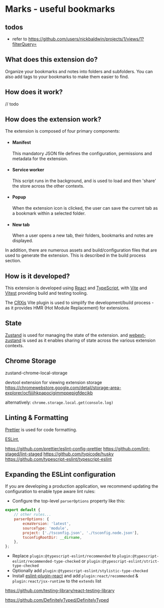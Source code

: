 # Marks - useful bookmarks

## todos

-   refer to https://github.com/users/nickbaldwin/projects/1/views/1?filterQuery=

## What does this extension do?

Organize your bookmarks and notes into folders and subfolders. You can also add tags to your bookmarks to make them
easier to find.

## How does it work?

// todo

## How does the extension work?

The extension is composed of four primary components:

-   #### Manifest

    This mandatory JSON file defines the configuration, permissions and metadata for the extension.

-   #### Service worker

    This script runs in the background, and is used to load and then 'share' the store across the other contexts.

-   #### Popup

    When the extension icon is clicked, the user can save the current tab as a bookmark within a selected folder.

-   #### New tab

    When a user opens a new tab, their folders, bookmarks and notes are displayed.

In addition, there are numerous assets and build/configuration files that are used to generate the extension. This is
described in the build process section.

## How is it developed?

This extension is developed using [React](https://github.com/facebook/react) and [TypeScript](https://github.com/microsoft/TypeScript), with [Vite](https://github.com/vitejs/vite) and [Vitest](https://github.com/vitest-dev/vitest) providing build and testing tooling.

The [CRXjs](https://github.com/crxjs/chrome-extension-tools) Vite plugin is used to simplify the development/build process - as it provides HMR (Hot Module Replacement) for extensions.

## State

[Zustand](https://github.com/pmndrs/zustand) is used for managing the state of the extension. and [webext-zustand](https://github.com/sinanbekar/webext-zustand/) is used as it enables sharing of state across the various extension contexts.

## Chrome Storage

zustand-chrome-local-storage

devtool extension for viewing extension storage
https://chromewebstore.google.com/detail/storage-area-explorer/ocfjjjjhkpapocigimmppepjgfdecjkb

alternatively: `chrome.storage.local.get(console.log)`

## Linting & Formatting

[Prettier](https://github.com/prettier/prettier) is used for code formatting.

[ESLint](https://github.com/eslint/eslint),

https://github.com/prettier/eslint-config-prettier
https://github.com/lint-staged/lint-staged
https://github.com/typicode/husky
https://github.com/typescript-eslint/typescript-eslint

## Expanding the ESLint configuration

If you are developing a production application, we recommend updating the configuration to enable type aware lint rules:

-   Configure the top-level `parserOptions` property like this:

```js
export default {
    // other rules...
    parserOptions: {
        ecmaVersion: 'latest',
        sourceType: 'module',
        project: ['./tsconfig.json', './tsconfig.node.json'],
        tsconfigRootDir: __dirname,
    },
};
```

-   Replace `plugin:@typescript-eslint/recommended` to `plugin:@typescript-eslint/recommended-type-checked`
    or `plugin:@typescript-eslint/strict-type-checked`
-   Optionally add `plugin:@typescript-eslint/stylistic-type-checked`
-   Install [eslint-plugin-react](https://github.com/jsx-eslint/eslint-plugin-react) and
    add `plugin:react/recommended` & `plugin:react/jsx-runtime` to the `extends` list

https://github.com/testing-library/react-testing-library

https://github.com/DefinitelyTyped/DefinitelyTyped
